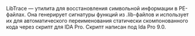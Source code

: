 LibTrace — утилита для восстановления символьной информации в PE-файлах. Она генерирует сигнатуры функций из .lib-файлов и использует их для автоматического переименования статически скомпонованного кода через скрипт для IDA Pro.
Скрипт написан под Ida Pro 9.0.
